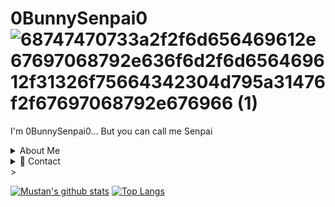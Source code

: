 
# 0BunnySenpai0  ![68747470733a2f2f6d656469612e67697068792e636f6d2f6d656469612f31326f75664342304d795a31476f2f67697068792e676966 (1)](https://user-images.githubusercontent.com/96202635/149608518-93777048-6ec3-437c-be9f-1327ae6ff6dd.gif)

I'm 0BunnySenpai0... But you can call me Senpai
<details> 
  <summary> About Me</summary>
  
  BunnySenpai is a name I came up with from one of my anime "Rascal Does Not Dream of Bunny Girl Senpai" then I just added a couple of zeros and that's the story of my name!
  
</details>

<details>
  <summary>📨 Contact</summary>
  
  | | Service | Value | Note |
  | - | ------- | ----- | ---- |
  | ✉ | *Email* | Cal3brobbins@gmail.com | My main email! I check this regularly. |
  | 💻 | *Github* | [0BunnySenpai0](https://github.com/0BunnySenpai0) | What a surprise. |
  you may notice a pattern, it's usually 0Bunny + Senpai0
</details>
>

[![Mustan's github stats](https://github-readme-stats.vercel.app/api?username=0BunnySenpai0&show_icons=true&count_private=true&hide=stars&include_all_commits=true&theme=onedark)](https://github.com/anuraghazra/github-readme-stats)
[![Top Langs](https://github-readme-stats.vercel.app/api/top-langs/?username=0BunnySenpai0&layout=compact&theme=onedark)](https://github.com/anuraghazra/github-readme-stats)

<!--[![Trophy things](https://github-profile-trophy.vercel.app/?username=0BunnySenpai0&theme=onedark)](https://github.com/ryo-ma/github-profile-trophy)-->
